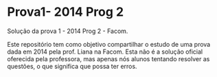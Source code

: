 # Prova1- 2014 Prog 2

Solução da prova 1 - 2014 Prog 2 - Facom.

Este repositório tem como objetivo compartilhar o estudo de uma prova dada em 2014 pela prof. Liana na Facom.
Esta não é a solução oficial oferecida pela professora, mas apenas nós alunos tentando resolver as questões, o que significa que possa ter erros.
